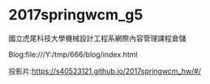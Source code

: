# 2017springwcm_g5
國立虎尾科技大學機械設計工程系網際內容管理課程倉儲

Blog:file:///Y:/tmp/666/blog/index.html

投影片:https://s40523121.github.io/2017springwcm_hw/#/
